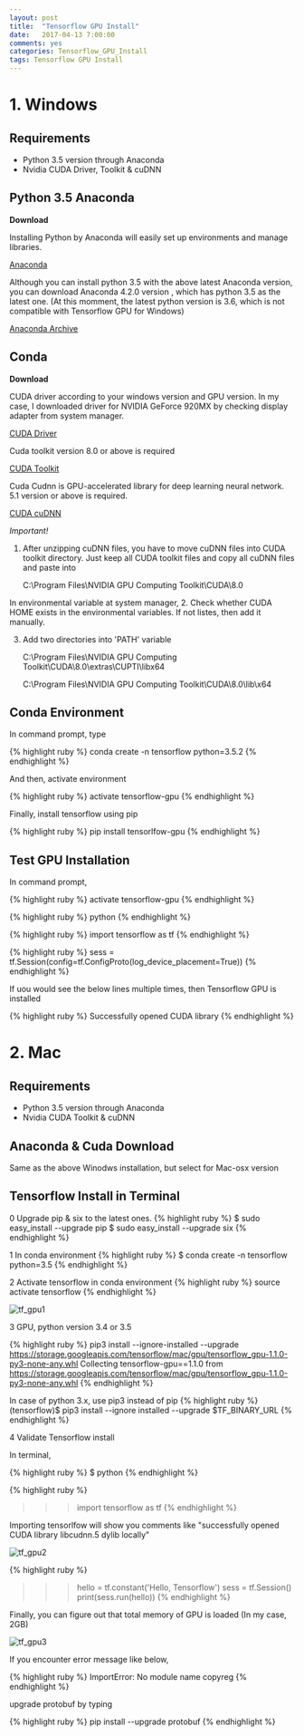 ```yaml
---
layout: post
title:  "Tensorflow GPU Install"
date:   2017-04-13 7:00:00
comments: yes
categories: Tensorflow_GPU_Install
tags: Tensorflow GPU Install
---
```



# **1. Windows**


## **Requirements**

* Python 3.5 version through Anaconda 
* Nvidia CUDA Driver, Toolkit & cuDNN 


## **Python 3.5 Anaconda**

**Download**

Installing Python by Anaconda will easily set up environments and manage libraries. 

[Anaconda][Anaconda-] 

Although you can install python 3.5 with the above latest Anaconda version, you can download Anaconda 4.2.0 version , which has python 3.5 as the latest one. (At this momment, the latest python version is 3.6, which is not compatible with Tensorflow GPU for Windows)  

[Anaconda Archive][Anacondaarc] 


[Anaconda-]: https://www.continuum.io/downloads

[Anacondaarc]: https://repo.continuum.io/archive 


## **Conda**

**Download**

CUDA driver according to your windows version and GPU version. In my case, I downloaded driver for NVIDIA GeForce 920MX by checking display adapter from system manager. 

[CUDA Driver][driver]

Cuda toolkit version 8.0 or above is required

[CUDA Toolkit][toolkit]

Cuda Cudnn is GPU-accelerated library for deep learning neural network. 5.1 version or above is required. 

[CUDA cuDNN][cudnn]

[driver]: https://developer.nvidia.com/cuda-downloads
[toolkit]: https://developer.nvidia.com/cuda-toolkit 
[cudnn]: https://developer.nvidia.com/cudnn 

*Important!*

1. After unzipping cuDNN files, you have to move cuDNN files into CUDA toolkit directory. 
Just keep all CUDA toolkit files and copy all cuDNN files and paste into 

	C:\Program Files\NVIDIA GPU Computing Toolkit\CUDA\8.0

In environmental variable at system manager,
2. Check whether CUDA HOME exists in the environmental variables. If not listes, then add it manually.

3. Add two directories into 'PATH' variable

	C:\Program Files\NVIDIA GPU Computing Toolkit\CUDA\8.0\extras\CUPTI\libx64
	
	C:\Program Files\NVIDIA GPU Computing Toolkit\CUDA\8.0\lib\x64 

	


## **Conda Environment**

In command prompt, type 

{% highlight ruby %}
conda create -n tensorflow python=3.5.2
{% endhighlight %}

And then, activate environment 

{% highlight ruby %}
activate tensorflow-gpu
{% endhighlight %}

Finally, install tensorflow using pip

{% highlight ruby %}
pip install tensorlfow-gpu
{% endhighlight %}



## **Test GPU Installation**

In command prompt, 

{% highlight ruby %}
activate tensorflow-gpu
{% endhighlight %}


{% highlight ruby %}
python
{% endhighlight %}

{% highlight ruby %}
import tensorflow as tf 
{% endhighlight %}

{% highlight ruby %}
sess = tf.Session(config=tf.ConfigProto(log_device_placement=True))
{% endhighlight %}

If uou would see the below lines multiple times, then Tensorflow GPU is installed

{% highlight ruby %}
Successfully opened CUDA library 
{% endhighlight %}




# **2. Mac**

## **Requirements**

* Python 3.5 version through Anaconda 
* Nvidia CUDA Toolkit & cuDNN 

## **Anaconda & Cuda Download**

Same as the above Winodws installation, but select for Mac-osx version 

## **Tensorflow Install in Terminal**

0 Upgrade pip & six to the latest ones. 
{% highlight ruby %}
$ sudo easy_install --upgrade pip
$ sudo easy_install --upgrade six 
{% endhighlight %}

1 In conda environment
{% highlight ruby %}
$ conda create -n tensorflow python=3.5
{% endhighlight %}

2 Activate tensorflow in conda environment
{% highlight ruby %}
source activate tensorflow
{% endhighlight %}

![tf_gpu1](/result_images/tf_gpu1.png,"tf_gpu1")


3 GPU, python version 3.4 or 3.5 

{% highlight ruby %}
pip3 install --ignore-installed --upgrade https://storage.googleapis.com/tensorflow/mac/gpu/tensorflow_gpu-1.1.0-py3-none-any.whl
Collecting tensorflow-gpu==1.1.0 from https://storage.googleapis.com/tensorflow/mac/gpu/tensorflow_gpu-1.1.0-py3-none-any.whl
{% endhighlight %}

In case of python 3.x, use pip3 instead of pip 
{% highlight ruby %}
(tensorflow)$ pip3 install --ignore installed --upgrade $TF_BINARY_URL
{% endhighlight %}


4 Validate Tensorflow install 

In terminal, 

{% highlight ruby %}
$ python
{% endhighlight %}


{% highlight ruby %}
>>> import tensorflow as tf
{% endhighlight %}

Importing tensorlfow will show you comments like "successfully opened CUDA library libcudnn.5 dylib locally" 

![tf_gpu2](/result_images/tf_gpu2.png,"tf_gpu2")


{% highlight ruby %}
>>> hello = tf.constant('Hello, Tensorflow')
>>> sess = tf.Session()
>>> print(sess.run(hello)) 
{% endhighlight %}

Finally, you can figure out that total memory of GPU is loaded (In my case, 2GB) 

![tf_gpu3](/result_images/tf_gpu3.png,"tf_gpu3")

If you encounter error message like below,

{% highlight ruby %}
ImportError: No module name copyreg 
{% endhighlight %}

upgrade protobuf by typing  

{% highlight ruby %}
pip install --upgrade protobuf
{% endhighlight %}
